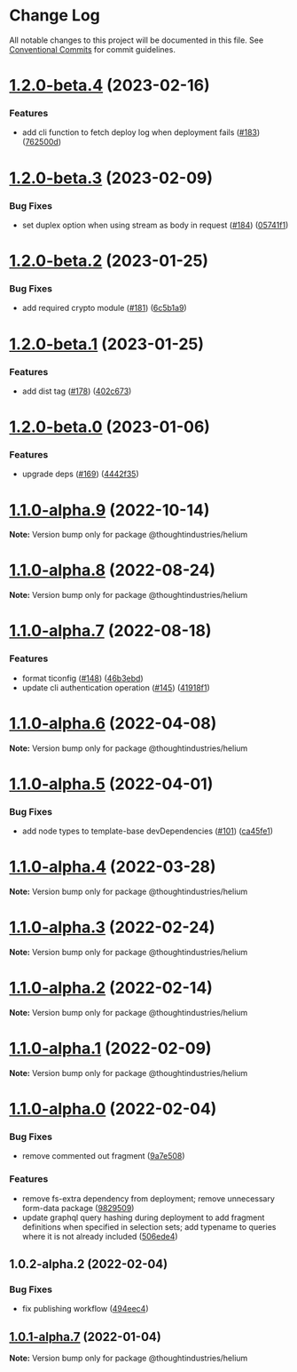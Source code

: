 # Change Log

All notable changes to this project will be documented in this file.
See [Conventional Commits](https://conventionalcommits.org) for commit guidelines.

# [1.2.0-beta.4](https://github.com/thoughtindustries/helium/compare/@thoughtindustries/helium@1.2.0-beta.3...@thoughtindustries/helium@1.2.0-beta.4) (2023-02-16)


### Features

* add cli function to fetch deploy log when deployment fails ([#183](https://github.com/thoughtindustries/helium/issues/183)) ([762500d](https://github.com/thoughtindustries/helium/commit/762500d526dadd4e2b4926f6ef608d48ccfb92eb))





# [1.2.0-beta.3](https://github.com/thoughtindustries/helium/compare/@thoughtindustries/helium@1.2.0-beta.2...@thoughtindustries/helium@1.2.0-beta.3) (2023-02-09)


### Bug Fixes

* set duplex option when using stream as body in request ([#184](https://github.com/thoughtindustries/helium/issues/184)) ([05741f1](https://github.com/thoughtindustries/helium/commit/05741f1889bd8068b40e984e46342782868057ce))





# [1.2.0-beta.2](https://github.com/thoughtindustries/helium/compare/@thoughtindustries/helium@1.2.0-beta.1...@thoughtindustries/helium@1.2.0-beta.2) (2023-01-25)


### Bug Fixes

* add required crypto module ([#181](https://github.com/thoughtindustries/helium/issues/181)) ([6c5b1a9](https://github.com/thoughtindustries/helium/commit/6c5b1a9d18a6cb3ae8ecad29def950d181eff0fd))





# [1.2.0-beta.1](https://github.com/thoughtindustries/helium/compare/@thoughtindustries/helium@1.2.0-beta.0...@thoughtindustries/helium@1.2.0-beta.1) (2023-01-25)


### Features

* add dist tag ([#178](https://github.com/thoughtindustries/helium/issues/178)) ([402c673](https://github.com/thoughtindustries/helium/commit/402c67371b68a72d488c977701551b8a91ef5959))





# [1.2.0-beta.0](https://github.com/thoughtindustries/helium/compare/@thoughtindustries/helium@1.1.0-alpha.9...@thoughtindustries/helium@1.2.0-beta.0) (2023-01-06)


### Features

* upgrade deps ([#169](https://github.com/thoughtindustries/helium/issues/169)) ([4442f35](https://github.com/thoughtindustries/helium/commit/4442f35f6013119bb5e9baf154bdab9a3583b543))





# [1.1.0-alpha.9](https://github.com/thoughtindustries/helium/compare/@thoughtindustries/helium@1.1.0-alpha.8...@thoughtindustries/helium@1.1.0-alpha.9) (2022-10-14)

**Note:** Version bump only for package @thoughtindustries/helium





# [1.1.0-alpha.8](https://github.com/thoughtindustries/helium/compare/@thoughtindustries/helium@1.1.0-alpha.7...@thoughtindustries/helium@1.1.0-alpha.8) (2022-08-24)

**Note:** Version bump only for package @thoughtindustries/helium





# [1.1.0-alpha.7](https://github.com/thoughtindustries/helium/compare/@thoughtindustries/helium@1.1.0-alpha.6...@thoughtindustries/helium@1.1.0-alpha.7) (2022-08-18)


### Features

* format ticonfig ([#148](https://github.com/thoughtindustries/helium/issues/148)) ([46b3ebd](https://github.com/thoughtindustries/helium/commit/46b3ebdd42dede67fe75327777a0707dd33d8ae6))
* update cli authentication operation ([#145](https://github.com/thoughtindustries/helium/issues/145)) ([41918f1](https://github.com/thoughtindustries/helium/commit/41918f138318962551fff57854dfd7d3b0e59fa2))





# [1.1.0-alpha.6](https://github.com/thoughtindustries/helium/compare/@thoughtindustries/helium@1.1.0-alpha.5...@thoughtindustries/helium@1.1.0-alpha.6) (2022-04-08)

**Note:** Version bump only for package @thoughtindustries/helium





# [1.1.0-alpha.5](https://github.com/thoughtindustries/helium/compare/@thoughtindustries/helium@1.1.0-alpha.4...@thoughtindustries/helium@1.1.0-alpha.5) (2022-04-01)


### Bug Fixes

* add node types to template-base devDependencies ([#101](https://github.com/thoughtindustries/helium/issues/101)) ([ca45fe1](https://github.com/thoughtindustries/helium/commit/ca45fe17bed74c2f3cab2b1d11e728b7c1ece833))





# [1.1.0-alpha.4](https://github.com/thoughtindustries/helium/compare/@thoughtindustries/helium@1.1.0-alpha.3...@thoughtindustries/helium@1.1.0-alpha.4) (2022-03-28)

**Note:** Version bump only for package @thoughtindustries/helium





# [1.1.0-alpha.3](https://github.com/thoughtindustries/helium/compare/@thoughtindustries/helium@1.1.0-alpha.2...@thoughtindustries/helium@1.1.0-alpha.3) (2022-02-24)

**Note:** Version bump only for package @thoughtindustries/helium





# [1.1.0-alpha.2](https://github.com/thoughtindustries/helium/compare/@thoughtindustries/helium@1.1.0-alpha.1...@thoughtindustries/helium@1.1.0-alpha.2) (2022-02-14)

**Note:** Version bump only for package @thoughtindustries/helium





# [1.1.0-alpha.1](https://github.com/thoughtindustries/helium/compare/@thoughtindustries/helium@1.1.0-alpha.0...@thoughtindustries/helium@1.1.0-alpha.1) (2022-02-09)

**Note:** Version bump only for package @thoughtindustries/helium





# [1.1.0-alpha.0](https://github.com/thoughtindustries/helium/compare/@thoughtindustries/helium@1.0.2-alpha.1...@thoughtindustries/helium@1.1.0-alpha.0) (2022-02-04)


### Bug Fixes

* remove commented out fragment ([9a7e508](https://github.com/thoughtindustries/helium/commit/9a7e508f3ba90bdd4c09c8cbfb60297a2d3dc7cf))


### Features

* remove fs-extra dependency from deployment; remove unnecessary form-data package ([9829509](https://github.com/thoughtindustries/helium/commit/982950988c7d78612ee869665aab79c2531db241))
* update graphql query hashing during deployment to add fragment definitions when specified in selection sets; add typename to queries where it is not already included ([506ede4](https://github.com/thoughtindustries/helium/commit/506ede4a48b1858a3db478e3873b902f59aa78fe))





## 1.0.2-alpha.2 (2022-02-04)


### Bug Fixes

* fix publishing workflow ([494eec4](https://github.com/thoughtindustries/helium/commit/494eec409faa1fed55618af1f6dd76ef6e3f9b8a))





## [1.0.1-alpha.7](https://github.com/thoughtindustries/helium/compare/@thoughtindustries/helium@1.0.1-alpha.6...@thoughtindustries/helium@1.0.1-alpha.7) (2022-01-04)

**Note:** Version bump only for package @thoughtindustries/helium
